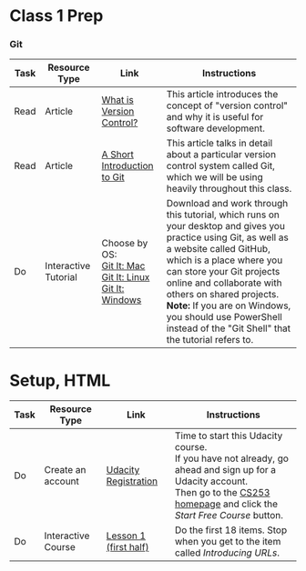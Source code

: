 # Class 1 Prep

### Git
Task | Resource Type | Link | Instructions
|----|---------------|------|-------------|
Read | Article | [What is Version Control?][what-is-version-control] | This article introduces the concept of "version control" and why it is useful for software development.
Read | Article | [A Short Introduction to Git][a-short-introduction-to-git] | This article talks in detail about a particular version control system called Git, which we will be using heavily throughout this class.
Do | Interactive Tutorial | Choose by OS: <br> [Git It: Mac][git-it-mac] <br> [Git It: Linux][git-it-linux] <br> [Git It: Windows][git-it-windows] | Download and work through this tutorial, which runs on your desktop and gives you practice using Git, as well as a website called GitHub, which is a place where you can store your Git projects online and collaborate with others on shared projects. <br> **Note:** If you are on Windows, you should use PowerShell instead of the "Git Shell" that the tutorial refers to.

# Setup, HTML
Task | Resource Type | Link | Instructions
|----|---------------|------|-------------|
Do | Create an account | [Udacity Registration][sign-up] | Time to start this Udacity course. <br> If you have not already, go ahead and sign up for a Udacity account. <br> Then go to the [CS253 homepage][cs253] and click the *Start Free Course* button.
Do | Interactive Course | [Lesson 1 (first half)][lesson-1] | Do the first 18 items. Stop when you get to the item called *Introducing URLs*.


[what-is-version-control]: https://www.atlassian.com/git/tutorials/what-is-version-control
[a-short-introduction-to-git]: http://blog.mwaysolutions.com/2015/07/16/a-short-introduction-to-git/
[git-it-mac]: https://github.com/jlord/git-it-electron/releases/download/4.2.0/Git-it-Mac-x64.zip
[git-it-linux]: https://github.com/jlord/git-it-electron/releases/download/4.2.0/Git-it-Linux-x64.zip
[git-it-windows]: https://github.com/jlord/git-it-electron/releases/download/4.2.0/Git-it-Win-ia32.zip
[sign-up]: https://www.udacity.com/account/auth#!/signup
[cs253]: https://www.udacity.com/course/web-development--cs253
[lesson-1]: https://classroom.udacity.com/courses/cs253/lessons/48737165/concepts/3136729170923#

